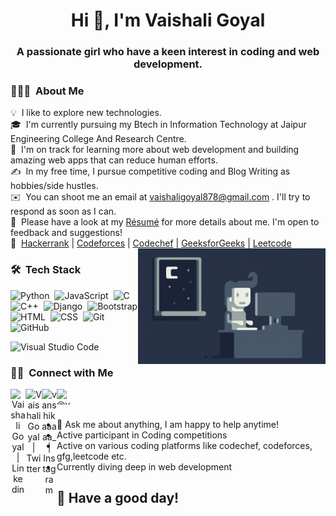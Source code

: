 
<h1 align="center">Hi 👋, I'm Vaishali Goyal</h1>
<h3 align="center">A passionate girl who have a keen interest in coding and web development.</h3>


<!-- ## 👋 &nbsp;Hey there! I'm Aditya -->

### 👨🏻‍💻 &nbsp;About Me

💡 &nbsp;I like to explore new technologies.\
🎓 &nbsp;I'm currently pursuing my Btech in Information Technology at Jaipur Engineering College And Research Centre.\
🌱 &nbsp;I'm on track for learning more about web development and building amazing web apps that can reduce human efforts.\
✍️ &nbsp;In my free time, I pursue competitive coding and Blog Writing as hobbies/side hustles.\
✉️ &nbsp;You can shoot me an email at vaishaligoyal878@gmail.com . I'll try to respond as soon as I can.\
📄 &nbsp;Please have a look at my [Résumé](https://drive.google.com/file/d/1XTHAgR1rKQjq5TqqGvQa3i7V2cNOkOYv/view) for more details about me. I'm open to feedback and suggestions!\
🌱 &nbsp;[Hackerrank](https://www.hackerrank.com/vaishaligoyal878?hr_r=1) | [Codeforces](https://codeforces.com/profile/vaishaligoyal878) | [Codechef](https://www.codechef.com/users/vaishali878) | [GeeksforGeeks](https://auth.geeksforgeeks.org/user/vaishaligoyal878/practice/) | [Leetcode](https://leetcode.com/vaishaligoyal878/) 
<img alt="Night Coding" src="https://raw.githubusercontent.com/AVS1508/AVS1508/master/assets/Night-Coding.gif" align="right"/>

### 🛠 &nbsp;Tech Stack

![Python](https://img.shields.io/badge/-Python-05122A?style=flat&logo=python)&nbsp;
![JavaScript](https://img.shields.io/badge/-JavaScript-05122A?style=flat&logo=javascript)&nbsp;
![C](https://img.shields.io/badge/-C-05122A?style=flat&logo=C&logoColor=A8B9CC)&nbsp;
![C++](https://img.shields.io/badge/-C++-05122A?style=flat&logo=C%2B%2B&logoColor=00599C)&nbsp;
![Django](https://img.shields.io/badge/-Django-05122A?style=flat&logo=django&logoColor=092E20)&nbsp;
![Bootstrap](https://img.shields.io/badge/-Bootstrap-05122A?style=flat&logo=bootstrap&logoColor=563D7C)\
![HTML](https://img.shields.io/badge/-HTML-05122A?style=flat&logo=HTML5)&nbsp;
![CSS](https://img.shields.io/badge/-CSS-05122A?style=flat&logo=CSS3&logoColor=1572B6)&nbsp;
![Git](https://img.shields.io/badge/-Git-05122A?style=flat&logo=git)&nbsp;
![GitHub](https://img.shields.io/badge/-GitHub-05122A?style=flat&logo=github)&nbsp;

![Visual Studio Code](https://img.shields.io/badge/-Visual%20Studio%20Code-05122A?style=flat&logo=visual-studio-code&logoColor=007ACC)&nbsp;

<!-- 
### ⚙️ &nbsp;GitHub Analytics

<p align="center">
<a href="https://github.com/AVS1508">
  <img height="180em" src="https://github-readme-stats-eight-theta.vercel.app/api?username=AVS1508&show_icons=true&theme=algolia&include_all_commits=true&count_private=true"/>
  <img height="180em" src="https://github-readme-stats-eight-theta.vercel.app/api/top-langs/?username=AVS1508&layout=compact&langs_count=8&theme=algolia"/>
</a>
</p>
 -->
### 🤝🏻 &nbsp;Connect with Me

<p align="center">


<a href="https://www.linkedin.com/in/vaishali-goyal-6b636218a/">
    <img align="left" alt="Vaishali Goyal | Linkedin" width="24px" src="https://github.com/TheDudeThatCode/TheDudeThatCode/blob/master/Assets/Linkedin.svg" />
  </a>
   <a href="https://twitter.com/Vaishal29670197">
    <img align="left" alt="Vaishali Goyal | Twitter" width="26px" src="https://github.com/TheDudeThatCode/TheDudeThatCode/blob/master/Assets/Twitter.svg" />
</a> 

  <a href="https://instagram.com/vaishali_v.g">
    <img align="left" alt="vanshikaaaaa_ | Instagram" width="24px" src="https://github.com/TheDudeThatCode/TheDudeThatCode/blob/master/Assets/Instagram.svg" />
  </a>

<a href="https://medium.com/@vaishaligoyal878" target="blank"><img align="left" src="https://cdn.jsdelivr.net/npm/simple-icons@3.0.1/icons/medium.svg" alt="@vaishaligoyal878" height="25" width="25" /></a>     

<br>
<br>




- 💬 Ask me about anything, I am happy to help anytime!
- Active participant in Coding competitions
- Active on various coding platforms like codechef, codeforces, gfg,leetcode etc.
- Currently diving deep in web development

</p>

## :rainbow: Have a good day!
